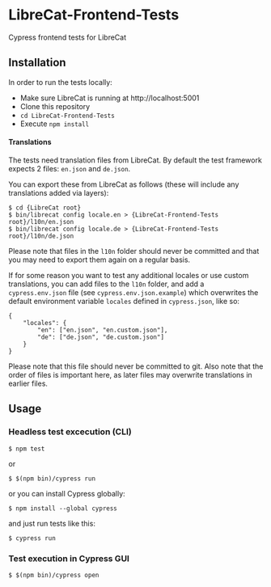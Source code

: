 # LibreCat-Frontend-Tests
Cypress frontend tests for LibreCat

## Installation
In order to run the tests locally:

* Make sure LibreCat is running at http://localhost:5001
* Clone this repository
* `cd LibreCat-Frontend-Tests`
* Execute `npm install`

#### Translations

The tests need translation files from LibreCat. By default the test framework expects 2 files: `en.json` and `de.json`.

You can export these from LibreCat as follows (these will include any translations added via layers):

```
$ cd {LibreCat root}
$ bin/librecat config locale.en > {LibreCat-Frontend-Tests root}/l10n/en.json
$ bin/librecat config locale.de > {LibreCat-Frontend-Tests root}/l10n/de.json
```

Please note that files in the `l10n` folder should never be committed and that you may need to export them again
on a regular basis.

If for some reason you want to test any additional locales or use custom translations, you can add files to the `l10n`
folder, and add a `cypress.env.json` file (see `cypress.env.json.example`) which overwrites the default environment
variable `locales` defined in `cypress.json`, like so:

```
{
    "locales": {
        "en": ["en.json", "en.custom.json"],
        "de": ["de.json", "de.custom.json"]
    }
}
```

Please note that this file should never be committed to git. Also note that the order of files is important here,
as later files may overwrite translations in earlier files.

## Usage

### Headless test excecution (CLI)
```
$ npm test
```
or
```
$ $(npm bin)/cypress run
```
or you can install Cypress globally:
```
$ npm install --global cypress
```
and just run tests like this:
```
$ cypress run
```

### Test execution in Cypress GUI
```
$ $(npm bin)/cypress open
```
